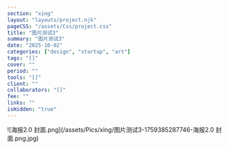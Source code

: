 ```yaml
---
section: "xing"
layout: "layouts/project.njk"
pageCSS: "/assets/Css/project.css"
title: "图片测试3"
summary: "图片测试3"
date: "2025-10-02"
categories: ["design", "startup", "art"]
tags: "[]"
cover: ""
period: ""
tools: "[]"
client: ""
collaborators: "[]"
fee: ""
links: ""
isHidden: "true"
---
```


![海报2.0 封面.png](/assets/Pics/xing/图片测试3-1759385287746-海报2.0 封面.png.jpg)